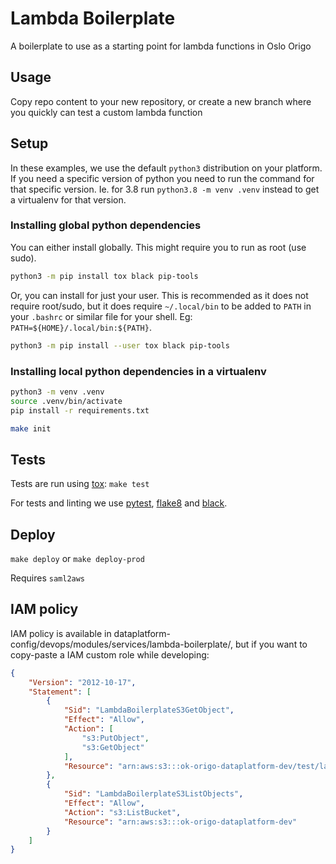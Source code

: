 Lambda Boilerplate
==================
A boilerplate to use as a starting point for lambda functions in Oslo Origo


## Usage
Copy repo content to your new repository, or create a new branch where you
quickly can test a custom lambda function


## Setup

In these examples, we use the default `python3` distribution on your platform.
If you need a specific version of python you need to run the command for that
specific version. Ie. for 3.8 run `python3.8 -m venv .venv` instead to get a
virtualenv for that version.

### Installing global python dependencies

You can either install globally. This might require you to run as root (use sudo).

```bash
python3 -m pip install tox black pip-tools
```

Or, you can install for just your user. This is recommended as it does not
require root/sudo, but it does require `~/.local/bin` to be added to `PATH` in
your `.bashrc` or similar file for your shell. Eg:
`PATH=${HOME}/.local/bin:${PATH}`.

```bash
python3 -m pip install --user tox black pip-tools
```


### Installing local python dependencies in a virtualenv

```bash
python3 -m venv .venv
source .venv/bin/activate
pip install -r requirements.txt
```

```bash
make init
```


## Tests

Tests are run using [tox](https://pypi.org/project/tox/): `make test`

For tests and linting we use [pytest](https://pypi.org/project/pytest/),
[flake8](https://pypi.org/project/flake8/) and
[black](https://pypi.org/project/black/).


## Deploy

`make deploy` or `make deploy-prod`

Requires `saml2aws`


## IAM policy

IAM policy is available in
dataplatform-config/devops/modules/services/lambda-boilerplate/, but if you
want to copy-paste a IAM custom role while developing:

```json
{
    "Version": "2012-10-17",
    "Statement": [
        {
            "Sid": "LambdaBoilerplateS3GetObject",
            "Effect": "Allow",
            "Action": [
                "s3:PutObject",
                "s3:GetObject"
            ],
            "Resource": "arn:aws:s3:::ok-origo-dataplatform-dev/test/lambda-boilerplate/*"
        },
        {
            "Sid": "LambdaBoilerplateS3ListObjects",
            "Effect": "Allow",
            "Action": "s3:ListBucket",
            "Resource": "arn:aws:s3:::ok-origo-dataplatform-dev"
        }
    ]
}
```
